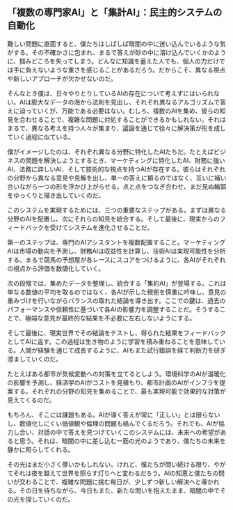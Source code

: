 ## 「複数の専門家AI」と「集計AI」：民主的システムの自動化

難しい問題に直面すると、僕たちはしばしば暗闇の中に迷い込んでいるような気がする。その不確かさに包まれ、まるで答えが砂の中に溶け込んでいくかのように、掴みどころを失ってしまう。どんなに知識を蓄えた人でも、個人の力だけでは手に負えないような重さを感じることがあるだろう。だからこそ、異なる視点や新しいアプローチが欠かせないのだ。

そんなとき僕は、日々やりとりしているAIの存在について考えずにはいられない。AIは膨大なデータの海から法則を見出し、それぞれ異なるアルゴリズムで答えに迫っていくが、万能である必要はない。むしろ、複数のAIを集め、彼らの知見を合わせることで、複雑な問題に対処することができるかもしれない。それはまるで、異なる考えを持つ人々が集まり、議論を通じて徐々に解決策が形を成していく過程に似ている。

僕がイメージしたのは、それぞれ異なる分野に特化したAIたちだ。たとえばビジネスの問題を解決しようとするとき、マーケティングに特化したAI、財務に強いAI、法務に詳しいAI、そして技術的な視点を持つAIが存在する。彼らはそれぞれの分野から異なる意見や見解を出し、単一の答えに頼るのではなく、互いに補い合いながら一つの形を浮かび上がらせる。点と点をつなぎ合わせ、まだ見ぬ輪郭をゆっくりと描き出していくのだ。

このシステムを実現するためには、三つの重要なステップがある。まずは異なる分野のAIを配置し、次にそれらの知見を統合する。そして最後に、現実からのフィードバックを受けてシステムを進化させることだ。

第一のステップは、専門のAIアシスタントを複数配置すること。マーケティングAIは市場の動向を予測し、財務AIは収益性を計算し、技術AIは実現可能性を分析する。まるで競馬の予想屋が各レースにスコアをつけるように、各AIがそれぞれの視点から評価を数値化していく。

次の段階では、集めたデータを整理し、統合する「集約AI」が登場する。これは単なる数値の平均を取るのではなく、各AIが示した根拠を慎重に吟味し、意見の重みづけを行いながらバランスの取れた結論を導き出す。ここでの鍵は、過去のパフォーマンスや信頼性に基づいて各AIの影響力を調整することだ。そうすることで、極端な意見が最終的な結果を不必要に左右しないようにする。

そして最後に、現実世界でその結論をテストし、得られた結果をフィードバックとしてAIに返す。この過程は生き物のように学習を積み重ねることを意味している。人間が経験を通じて成長するように、AIもまた試行錯誤を経て判断力を研ぎ澄ましていくのだ。

たとえばある都市が気候変動への対策を立てるとしよう。環境科学のAIが温暖化の影響を予測し、経済学のAIがコストを見積もり、都市計画のAIがインフラを提案する。それぞれの分野の知見を集めることで、最も実現可能で効果的な対策が見えてくるのだ。

もちろん、そこには課題もある。AIが導く答えが常に「正しい」とは限らないし、数値化しにくい価値観や倫理の問題も絡んでくるだろう。それでも、AIが協力し合い、対話の中で答えを見つけていくこのシステムには、未来への希望があると思う。それは、暗闇の中に差し込む一筋の光のようであり、僕たちの未来を静かに照らしてくれる。

その光はまだ小さく儚いかもしれない。けれど、僕たちが問い続ける限り、やがてそれは夜を越えて世界を照らす灯りへと変わるだろう。AIの知恵と僕たちの問いが交わることで、複雑な問題に挑む毎日が、少しずつ新しい解決へと導かれる。その日を待ちながら、今日もまた、新たな問いを抱えたまま、暗闇の中でその光を探していくのだ。